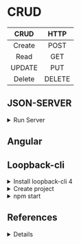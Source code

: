 # CRUD

| CRUD | HTTP |
| :---: | :---: |
|Create|POST|
|Read|GET|
|UPDATE|PUT|
|Delete|DELETE|

## JSON-SERVER

<details>
<summary>Run Server</summary>

``` PowerShell
json-server --watch .\crudAppFetchAPIwithJSDB.json

  \{^_^}/ hi!

  Loading .\crudAppFetchAPIwithJSDB.json
  Done

  Resources
  http://localhost:3000/sites

  Home
  http://localhost:3000

  Type s + enter at any time to create a snapshot of the database
```

</details>

## Angular

## Loopback-cli

<details>
<summary>Install loopback-cli 4</summary>

``` PowerShell
npm i -g @loopback/cli
```

</details>

<details>
<summary>Create project</summary>

``` PowerShell
lb4 app
? プロジェクト名: loopback4_app
? プロジェクトの説明: loopback
? プロジェクト・ルート・ディレクトリー: loopback4_app
? アプリケーション・クラス名: Loopback4AppApplication
? プロジェクトで有効にする機能を選択してください Enable eslint, Enable prettier, Enable mocha, Enable loopbackBuild, Enable vscode, Enable docker, Enable repositories, Enable services
    force loopback4_app\.yo-rc.json
   create loopback4_app\.eslintignore
   create loopback4_app\.eslintrc.js
   create loopback4_app\.mocharc.json
   create loopback4_app\.prettierignore
   create loopback4_app\.prettierrc
   create loopback4_app\DEVELOPING.md
   create loopback4_app\package.json
   create loopback4_app\tsconfig.json
   create loopback4_app\.vscode\launch.json
   create loopback4_app\.vscode\settings.json
   create loopback4_app\.vscode\tasks.json
   create loopback4_app\.gitignore
   create loopback4_app\.dockerignore
   create loopback4_app\Dockerfile
   create loopback4_app\README.md
   create loopback4_app\public\index.html
   create loopback4_app\src\application.ts
   create loopback4_app\src\index.ts
   create loopback4_app\src\migrate.ts
   create loopback4_app\src\openapi-spec.ts
   create loopback4_app\src\sequence.ts
   create loopback4_app\src\controllers\index.ts
   create loopback4_app\src\controllers\ping.controller.ts
   create loopback4_app\src\controllers\README.md
   create loopback4_app\src\datasources\README.md
   create loopback4_app\src\models\README.md
   create loopback4_app\src\repositories\README.md
   create loopback4_app\src\__tests__\README.md
   create loopback4_app\src\__tests__\acceptance\home-page.acceptance.ts
   create loopback4_app\src\__tests__\acceptance\ping.controller.acceptance.ts
   create loopback4_app\src\__tests__\acceptance\test-helper.ts

No change to package.json was detected. No package manager install will be executed.
npm WARN config cache-min This option has been deprecated in favor of `--prefer-offline`.
npm WARN deprecated stable@0.1.8: Modern JS already guarantees Array#sort() is a stable sort, so this library is deprecated. See the compatibility table on MDN: https://developer.mozilla.org/en-US/docs/Web/JavaScript/Reference/Global_Objects/Array/sort#browser_compatibility

added 568 packages, and audited 569 packages in 43s

78 packages are looking for funding
  run `npm fund` for details

found 0 vulnerabilities

アプリケーション loopback4_app は loopback4_app に作成されました。

次のステップ:

$ cd loopback4_app
$ npm start
```

</details>

<details>
<summary>npm start</summary>

``` PowerShell
npm start

> loopback4_app@0.0.1 prestart
> npm run rebuild


> loopback4_app@0.0.1 rebuild
> npm run clean && npm run build


> loopback4_app@0.0.1 clean
> lb-clean dist *.tsbuildinfo .eslintcache


> loopback4_app@0.0.1 build
> lb-tsc


> loopback4_app@0.0.1 start
> node -r source-map-support/register .

Server is running at http://[::1]:3000
Try http://[::1]:3000/ping
```

</details>


## References

<details>
[Web ページの背景を動く星空にした話 (with react-three-fiber)](https://zenn.dev/karno/articles/091f9f23dab30c)

[[JavaScript,Rails]Uncaught TypeError: Cannot read property 'length' of undefined のエラー解決例 - Qiita](https://qiita.com/KONTA2019/items/768348ee0ac5462648bd)

[Uncaught TypeError: Cannot read property ‘’ of undefinedの原因と対処法｜Webエンジニア Wiki](https://web-engineer-wiki.com/javascript/error-property-of-undefined/)

[JavaScript TypeError: Cannot Read Property Length of Undefined | Rollbar](https://rollbar.com/blog/javascript-typeerror-cannot-read-property-length-of-undefined-in-javascript/)

[Fetch API - Web API | MDN](https://developer.mozilla.org/ja/docs/Web/API/Fetch_API)

[Rustプログラミング言語](https://www.rust-lang.org/ja)

[Angular 日本語ドキュメンテーション - ルーティングを使ったナビゲーションの追加](https://angular.jp/tutorial/toh-pt5)

[Angularのルーティング設定（基礎編） - Qiita](https://qiita.com/Yamamoto0525/items/e870713d9d05d2d36a80)

[AngularのNgModuleを使って、アプリの構成を管理する - Qiita](https://qiita.com/Yamamoto0525/items/c647f03a5ab56883e09e)

[Angular 日本語ドキュメンテーション](https://angular.jp/)

[Angular でコンポーネントを削除する | Delft スタック](https://www.delftstack.com/ja/howto/angular/angular-cli-remove-component/)

[angular — CLIでコンポーネントを削除するための最良の方法は何ですか](https://www.web-dev-qa-db-ja.com/ja/angular/cli%E3%81%A7%E3%82%B3%E3%83%B3%E3%83%9D%E3%83%BC%E3%83%8D%E3%83%B3%E3%83%88%E3%82%92%E5%89%8A%E9%99%A4%E3%81%99%E3%82%8B%E3%81%9F%E3%82%81%E3%81%AE%E6%9C%80%E8%89%AF%E3%81%AE%E6%96%B9%E6%B3%95%E3%81%AF%E4%BD%95%E3%81%A7%E3%81%99%E3%81%8B/828556331/)

[angular - error TS2322: Type 'Event' is not assignable to type 'string'. [(ngModel)]="todoItem" (keyup) ="addTodo()" - Stack Overflow](https://stackoverflow.com/questions/66407703/error-ts2322-type-event-is-not-assignable-to-type-string-ngmodel-todo)

[AngularApp](http://localhost:4200/)

[知らないと危険！HTMLのtarget="_blank"でリンクを安全に新しいタブで開く方法 - WEBCAMP MEDIA](https://web-camp.io/magazine/archives/82442)

[TypeScriptに移行して気づいた10の事実](https://i-beam.org/2019/05/30/fact-about-typescript/)

[Installation | LoopBack Documentation](https://loopback.io/doc/en/lb3/Installation.html)

[Getting started | LoopBack Documentation](https://loopback.io/doc/en/lb4/Getting-started.html)

[NestJS vs. LoopBack 4: Which is best? - LogRocket Blog](https://blog.logrocket.com/nestjs-vs-loopback-which-is-best/)


</details>
